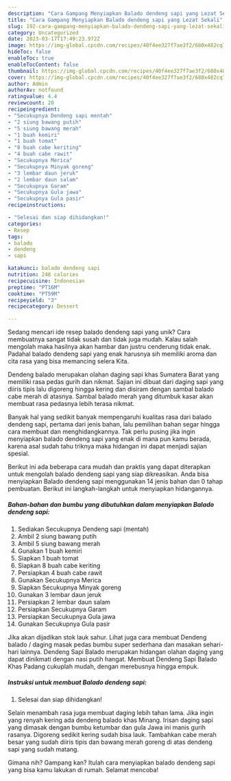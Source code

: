 ```yaml
---
description: "Cara Gampang Menyiapkan Balado dendeng sapi yang Lezat Sekali"
title: "Cara Gampang Menyiapkan Balado dendeng sapi yang Lezat Sekali"
slug: 192-cara-gampang-menyiapkan-balado-dendeng-sapi-yang-lezat-sekali
category: Uncategorized
date: 2023-03-17T17:49:23.972Z
image: https://img-global.cpcdn.com/recipes/40f4ee327f7ae3f2/680x482cq70/balado-dendeng-sapi-foto-resep-utama.jpg
hideToc: false
enableToc: true
enableTocContent: false
thumbnail: https://img-global.cpcdn.com/recipes/40f4ee327f7ae3f2/680x482cq70/balado-dendeng-sapi-foto-resep-utama.jpg
cover: https://img-global.cpcdn.com/recipes/40f4ee327f7ae3f2/680x482cq70/balado-dendeng-sapi-foto-resep-utama.jpg
author: Admin
authorAv: notfound
ratingvalue: 4.4
reviewcount: 20
recipeingredient:
- "Secukupnya Dendeng sapi mentah"
- "2 siung bawang putih"
- "5 siung bawang merah"
- "1 buah kemiri"
- "1 buah tomat"
- "8 buah cabe keriting"
- "4 buah cabe rawit"
- "Secukupnya Merica"
- "Secukupnya Minyak goreng"
- "3 lembar daun jeruk"
- "2 lembar daun salam"
- "Secukupnya Garam"
- "Secukupnya Gula jawa"
- "Secukupnya Gula pasir"
recipeinstructions:

- "Selesai dan siap dihidangkan!"
categories:
- Resep
tags:
- balado
- dendeng
- sapi

katakunci: balado dendeng sapi 
nutrition: 248 calories
recipecuisine: Indonesian
preptime: "PT16M"
cooktime: "PT59M"
recipeyield: "3"
recipecategory: Dessert

---
```





Sedang mencari ide resep balado dendeng sapi yang unik? Cara membuatnya sangat tidak susah dan tidak juga mudah. Kalau salah mengolah maka hasilnya akan hambar dan justru cenderung tidak enak. Padahal balado dendeng sapi yang enak harusnya sih memiliki aroma dan cita rasa yang bisa memancing selera Kita.





Dendeng balado merupakan olahan daging sapi khas Sumatera Barat yang memiliki rasa pedas gurih dan nikmat. Sajian ini dibuat dari daging sapi yang diiris tipis lalu digoreng hingga kering dan disiram dengan sambal balado cabe merah di atasnya. Sambal balado merah yang ditumbuk kasar akan membuat rasa pedasnya lebih terasa nikmat.

Banyak hal yang sedikit banyak mempengaruhi kualitas rasa dari balado dendeng sapi, pertama dari jenis bahan, lalu pemilihan bahan segar hingga cara membuat dan menghidangkannya. Tak perlu pusing jika ingin menyiapkan balado dendeng sapi yang enak di mana pun kamu berada, karena asal sudah tahu triknya maka hidangan ini dapat menjadi sajian spesial.






Berikut ini ada beberapa cara mudah dan praktis yang dapat diterapkan untuk mengolah balado dendeng sapi yang siap dikreasikan. Anda bisa menyiapkan Balado dendeng sapi menggunakan 14 jenis bahan dan 0 tahap pembuatan. Berikut ini langkah-langkah untuk menyiapkan hidangannya.

<!--inarticleads1-->

##### Bahan-bahan dan bumbu yang dibutuhkan dalam menyiapkan Balado dendeng sapi:

1. Sediakan Secukupnya Dendeng sapi (mentah)
1. Ambil 2 siung bawang putih
1. Ambil 5 siung bawang merah
1. Gunakan 1 buah kemiri
1. Siapkan 1 buah tomat
1. Siapkan 8 buah cabe keriting
1. Persiapkan 4 buah cabe rawit
1. Gunakan Secukupnya Merica
1. Siapkan Secukupnya Minyak goreng
1. Gunakan 3 lembar daun jeruk
1. Persiapkan 2 lembar daun salam
1. Persiapkan Secukupnya Garam
1. Persiapkan Secukupnya Gula jawa
1. Gunakan Secukupnya Gula pasir


Jika akan dijadikan stok lauk sahur. Lihat juga cara membuat Dendeng balado / daging masak pedas bumbu super sederhana dan masakan sehari-hari lainnya. Dendeng Sapi Balado merupakan hidangan olahan daging yang dapat dinikmati dengan nasi putih hangat. Membuat Dendeng Sapi Balado Khas Padang cukuplah mudah, dengan merebusnya hingga empuk. 

<!--inarticleads2-->

##### Instruksi untuk membuat Balado dendeng sapi:


1. Selesai dan siap dihidangkan!

Selain menambah rasa juga membuat daging lebih tahan lama. Jika ingin yang renyah kering ada dendeng balado khas Minang. Irisan daging sapi yang dimasak dengan bumbu ketumbar dan gula Jawa ini manis gurih rasanya. Digoreng sedikit kering sudah bisa lauk. Tambahkan cabe merah besar yang sudah diiris tipis dan bawang merah goreng di atas dendeng sapi yang sudah matang. 

Gimana nih? Gampang kan? Itulah cara menyiapkan balado dendeng sapi yang bisa kamu lakukan di rumah. Selamat mencoba!
